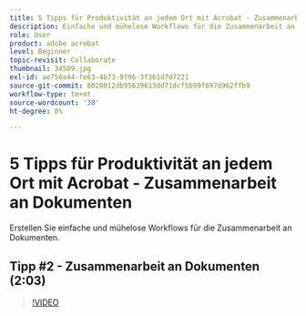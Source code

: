 ```yaml
---
title: 5 Tipps für Produktivität an jedem Ort mit Acrobat - Zusammenarbeit an Dokumenten
description: Einfache und mühelose Workflows für die Zusammenarbeit an Dokumenten erstellen
role: User
product: adobe acrobat
level: Beginner
topic-revisit: Collaborate
thumbnail: 34509.jpg
exl-id: ae750a44-fe63-4b73-9f96-3f361d7d7221
source-git-commit: 8028012db95639613dd71dcf5b99f697d962ffb9
workflow-type: tm+mt
source-wordcount: '38'
ht-degree: 0%

---
```


# 5 Tipps für Produktivität an jedem Ort mit Acrobat - Zusammenarbeit an Dokumenten

Erstellen Sie einfache und mühelose Workflows für die Zusammenarbeit an Dokumenten.

## Tipp #2 - Zusammenarbeit an Dokumenten (2:03)

>[!VIDEO](https://video.tv.adobe.com/v/34509)

